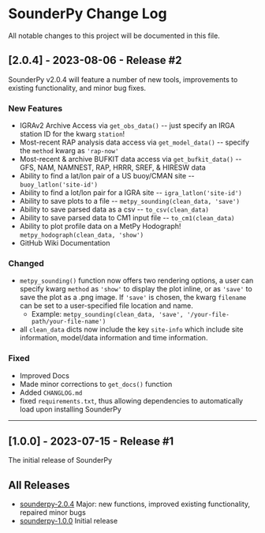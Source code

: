 
# SounderPy Change Log
All notable changes to this project will be documented in this file.
 
## [2.0.4] - 2023-08-06 - Release #2
 
SounderPy v2.0.4 will feature a number of new tools, improvements to existing functionality, and minor bug fixes. 
 
### New Features
- IGRAv2 Archive Access via `get_obs_data()` -- just specify an IRGA station ID for the kwarg `station`!
- Most-recent RAP analysis data access via `get_model_data()` -- specify the `method` kwarg as `'rap-now'`
- Most-recent & archive BUFKIT data access via `get_bufkit_data()` -- GFS, NAM, NAMNEST, RAP, HRRR, SREF, & HIRESW data
- Ability to find a lat/lon pair of a US buoy/CMAN site -- `buoy_latlon('site-id')`
- Ability to find a lot/lon pair for a IGRA site -- `igra_latlon('site-id')`
- Ability to save plots to a file -- `metpy_sounding(clean_data, 'save')`
- Ability to save parsed data as a csv -- `to_csv(clean_data)`
- Ability to save parsed data to CM1 input file -- `to_cm1(clean_data)`
- Ability to plot profile data on a MetPy Hodograph! `metpy_hodograph(clean_data, 'show')`
- GitHub Wiki Documentation

 
### Changed
  - `metpy_sounding()` function now offers two rendering options, a user can specify kwarg `method` as `'show'` to display the plot inline, or as `'save'` to save the plot as a .png image. If `'save'` is chosen, the kwarg `filename` can be set to a user-specified file location and name.
    - Example: `metpy_sounding(clean_data, 'save', '/your-file-path/your-file-name')`
  - all `clean_data` dicts now include the key `site-info` which include site information, model/data information and time information.
 
### Fixed
  - Improved Docs
  - Made minor corrections to `get_docs()` function
  - Added `CHANGLOG.md` 
  - fixed `requirements.txt`, thus allowing dependencies to automatically load upon installing SounderPy

-----

## [1.0.0] - 2023-07-15 - Release #1
  
The initial release of SounderPy
 

## All Releases
- [sounderpy-2.0.4](https://pypi.org/project/sounderpy/2.0.4/)
  Major: new functions, improved existing functionality, repaired minor bugs
- [sounderpy-1.0.0](https://pypi.org/project/sounderpy/1.0.0/)
  Initial release

